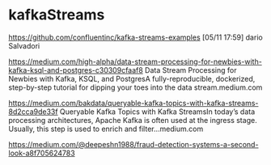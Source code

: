 # kafkaStreams
https://github.com/confluentinc/kafka-streams-examples
[05/11 17:59] dario Salvadori
    
https://medium.com/high-alpha/data-stream-processing-for-newbies-with-kafka-ksql-and-postgres-c30309cfaaf8
Data Stream Processing for Newbies with Kafka, KSQL, and PostgresA fully-reproducible, dockerized, step-by-step tutorial for dipping your toes into the data stream.medium.com

   
https://medium.com/bakdata/queryable-kafka-topics-with-kafka-streams-8d2cca9de33f
Queryable Kafka Topics with Kafka StreamsIn today’s data processing architectures, Apache Kafka is often used at the ingress stage. Usually, this step is used to enrich and filter…medium.com

https://medium.com/@deepeshn1988/fraud-detection-systems-a-second-look-a8f705624783